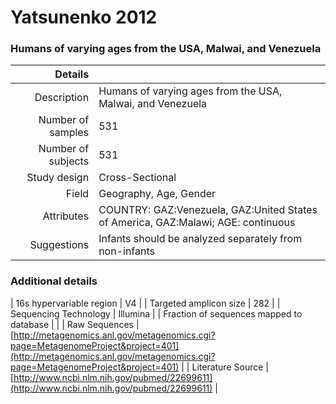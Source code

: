 # Yatsunenko 2012

### Humans of varying ages from the USA, Malwai, and Venezuela


| Details        |             |
| -------------: |-------------|
| Description      | Humans of varying ages from the USA, Malwai, and Venezuela |
| Number of samples     | 531      |
| Number of subjects | 531      |
| Study design | Cross-Sectional |
| Field | Geography, Age, Gender|
| Attributes | COUNTRY: GAZ:Venezuela, GAZ:United States of America, GAZ:Malawi; AGE: continuous|
| Suggestions | Infants should be analyzed separately from non-infants

### Additional details

| 16s hypervariable region | V4 |
| Targeted amplicon size | 282 |
| Sequencing Technology | Illumina |
| Fraction of sequences mapped to database |  |
| Raw Sequences | [http://metagenomics.anl.gov/metagenomics.cgi?page=MetagenomeProject&project=401](http://metagenomics.anl.gov/metagenomics.cgi?page=MetagenomeProject&project=401) |
| Literature Source | [http://www.ncbi.nlm.nih.gov/pubmed/22699611](http://www.ncbi.nlm.nih.gov/pubmed/22699611) |